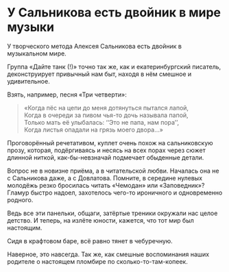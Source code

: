 
# У Сальникова есть двойник в мире музыки

​​У творческого метода Алексея Сальникова есть двойник в музыкальном мире. 

Группа «Дайте танк (!)» точно так же, как и екатеринбургский писатель, деконструирует привычный нам быт, находя в нём смешное и удивительное.

Взять, например, песня «Три четверти»:

> «Когда пёс на цепи до меня дотянуться пытался лапой,  
> Когда в очереди за пивом чья-то дочь называла папой,   
> Только мать её улыбалась: ‘‘Это не папа, нам пора’’,  
> Когда листья опадали на грязь моего двора…»

Проговорённый речетативом, куплет очень похож на сальниковскую прозу, которая, подёргиваясь и несясь на всех порах через сюжет длинной ниткой, как-бы-невзначай подмечает обыденные детали.

Вопрос не в новизне приёма, а в читательской любви. Началась она не с Сальникова даже, а с Довлатова. Помните, в середине нулевых молодёжь резко бросилась читать «Чемодан» или «Заповедник»? Гламур быстро надоел, захотелось чего-то ироничного и одновременно родного.

Ведь все эти панельки, общаги, затёртые треники окружали нас целое детство. И теперь, на излёте юности, кажется, что тот мир был настоящим. 

Сидя в крафтовом баре, всё равно тянет в чебуречную.

Наверное, это навсегда. Так же, как смешные воспоминания наших родителе о настоящем пломбире по сколько-то-там-копеек.